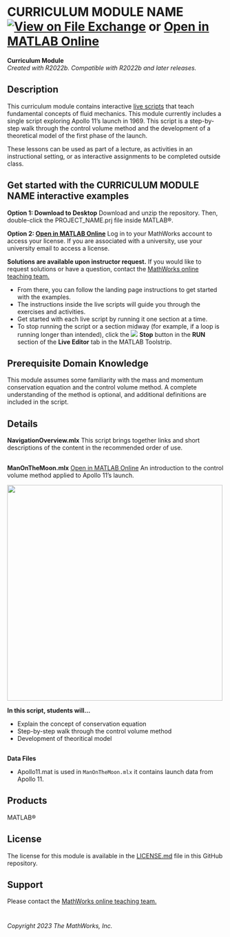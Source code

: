 # CURRICULUM MODULE NAME [![View <File Exchange Title> on File Exchange](https://www.mathworks.com/matlabcentral/images/matlab-file-exchange.svg)](https://www.mathworks.com/matlabcentral/fileexchange/XXXX) or [Open in MATLAB Online](https://matlab.mathworks.com/open/github/v1?repo=MathWorks-Teaching-Resources/REPO-NAME&project=PROJECTNAME.prj)

**Curriculum Module**  
_Created with R2022b. Compatible with R2022b and later releases._ 

## Description ##
This curriculum module contains interactive [live scripts](https://www.mathworks.com/products/matlab/live-editor.html) that teach fundamental concepts of fluid mechanics. This module currently includes a single script exploring Apollo 11’s launch in 1969. This script is a step-by-step walk through the control volume method and the development of a theoretical model of the first phase of the launch.

These lessons can be used as part of a lecture, as activities in an instructional setting, or as interactive assignments to be completed outside class.

## Get started with the CURRICULUM MODULE NAME interactive examples ##

**Option 1: Download to Desktop** Download and unzip the repository. Then, double-click the PROJECT_NAME.prj file inside MATLAB&reg;. 

**Option 2: [Open in MATLAB Online](https://matlab.mathworks.com/open/github/v1?repo=MathWorks-Teaching-Resources/REPO-NAME&project=PROJECTNAME.prj)** Log in to your MathWorks account to access your license. If you are associated with a university, use your university email to access a license.

**Solutions are available upon instructor request.** If you would like to request solutions or have a question, contact the <a href="mailto:onlineteaching@mathworks.com">MathWorks online teaching team.</a>

- From there, you can follow the landing page instructions to get started with the examples. 
- The instructions inside the live scripts will guide you through the exercises and activities. 
- Get started with each live script by running it one section at a time. 
- To stop running the script or a section midway (for example, if a loop is running longer than intended), click the <img src="https://user-images.githubusercontent.com/88841524/182219991-17ef7bf9-369b-4463-8de6-9e440ca3bc9b.png"> **Stop** button in the **RUN** section of the **Live Editor** tab in the MATLAB Toolstrip.

## Prerequisite Domain Knowledge ##
This module assumes some familiarity with the mass and momentum conservation equation and the control volume method. A complete understanding of the method is optional, and additional definitions are included in the script.

## Details ##

**NavigationOverview.mlx**
This script brings together links and short descriptions of the content in the recommended order of use.

## ##
**ManOnTheMoon.mlx** [Open in MATLAB Online](https://matlab.mathworks.com/open/github/v1?repo=MathWorks-Teaching-Resources/REPO-NAME&project=PROJECTNAME.prj&file=SCRIPT1.mlx)
An introduction to the control volume method applied to Apollo 11’s launch.

<img src="link to githubusercontent here" width="500"> 

**In this script, students will...**
- Explain the concept of conservation equation
- Step-by-step walk through the control volume method
- Development of theoritical model

## ##
**Data Files**
- Apollo11.mat is used in `ManOnTheMoon.mlx` it contains launch data from Apollo 11.

## Products ##
MATLAB&reg;

## License ##
The license for this module is available in the [LICENSE.md](LICENSE.md) file in this GitHub repository.

## Support ##
Please contact the <a href="mailto:onlineteaching@mathworks.com">MathWorks online teaching team.</a>

# #
_Copyright 2023 The MathWorks, Inc._

